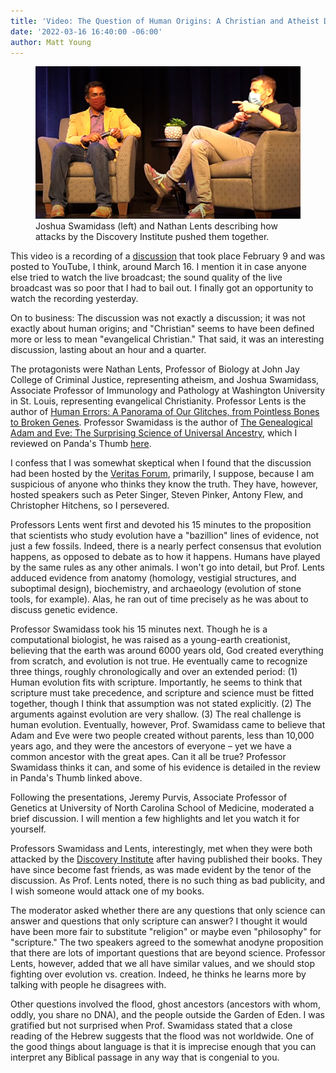 ```yaml
---
title: 'Video: The Question of Human Origins: A Christian and Atheist Discuss'
date: '2022-03-16 16:40:00 -06:00'
author: Matt Young
---
```


<figure>
<img src="/uploads/2022/Lents_Swamidass_Debate.jpg" alt="Swamidass and Lents"/>
<figcaption>Joshua Swamidass (left) and Nathan Lents describing how attacks by the Discovery Institute pushed them together.
</figcaption>
</figure>

This video is a recording of a <a href="https://www.youtube.com/watch?v=meXtkoVnI_g"> discussion</a> that took place February 9 and was posted to YouTube, I think, around March 16. I mention it in case anyone else tried to watch the live broadcast; the sound quality of the live broadcast was so poor that I had to bail out. I finally got an opportunity to watch the recording yesterday.

On to business: The discussion was not exactly a discussion; it was not exactly about human origins; and "Christian" seems to have been defined more or less to mean "evangelical Christian." That said, it was an interesting discussion, lasting about an hour and a quarter.

The protagonists were Nathan Lents, Professor of Biology at John Jay College of Criminal Justice, representing atheism, and Joshua Swamidass, Associate Professor of Immunology and Pathology at Washington University in St. Louis, representing evangelical Christianity. Professor Lents is the author of <a href=https://www.amazon.com/Human-Errors-Panorama-Glitches-Pointless-ebook/dp/B07432D5GB/>Human Errors: A Panorama of Our Glitches, from Pointless Bones to Broken Genes</a>. Professor Swamidass is the author of <a href="https://www.amazon.com/gp/product/B07V4TBL5Z">The Genealogical Adam and Eve: The Surprising Science of Universal Ancestry</a>, which I reviewed on Panda's Thumb <a href="https://pandasthumb.org/archives/2022/01/genealogical-adam-eve.html">here</a>.

<!--more-->

I confess that I was somewhat skeptical when I found that the discussion had been hosted by the <a href="https://en.wikipedia.org/wiki/Veritas_Forum">Veritas Forum</a>, primarily, I suppose, because I am suspicious of anyone who thinks they know the truth. They have, however, hosted speakers such as  Peter Singer, Steven Pinker, Antony Flew,  and Christopher Hitchens, so I persevered.

Professors Lents went first and devoted his 15 minutes to the proposition that scientists who study evolution have a "bazillion" lines of evidence, not just a few fossils. Indeed, there is a nearly perfect consensus that evolution happens, as opposed to debate as to how it happens. Humans have played by the same rules as any other animals. I won't go into detail, but Prof. Lents adduced evidence from anatomy (homology, vestigial structures, and suboptimal design), biochemistry, and archaeology (evolution of stone tools, for example). Alas, he ran out of time precisely as he was about to discuss genetic evidence.

Professor Swamidass took his 15 minutes next. Though he is a computational biologist, he was raised as a young-earth creationist, believing that the earth was around 6000 years old, God created everything from scratch, and evolution is not true. He eventually came to recognize three things, roughly chronologically and over an extended period: (1) Human evolution fits with scripture. Importantly, he seems to think that scripture must take precedence, and scripture and science must be fitted together, though I think that assumption was not stated explicitly. (2) The arguments against evolution are very shallow. (3) The real challenge is human evolution. Eventually, however, Prof. Swamidass came to believe that Adam and Eve were two people created without parents, less than 10,000 years ago, and they were the ancestors of everyone &ndash; yet we have a common ancestor with the great apes. Can it all be true? Professor Swamidass thinks it can, and some of his evidence is detailed in the review in Panda's Thumb linked above.

Following the presentations, Jeremy Purvis, Associate Professor of Genetics at University of North Carolina School of Medicine, moderated a brief discussion. I will mention a few highlights and let you watch it for yourself.

Professors Swamidass and Lents, interestingly, met when they were both attacked by the <a href="https://en.wikipedia.org/wiki/Discovery_Institute">Discovery Institute</a> after having published their books. They have since become fast friends, as was made evident by the tenor of the discussion. As Prof. Lents noted, there is no such thing as bad publicity, and I wish someone would attack one of my books.

The moderator asked whether there are any questions that only science can answer and questions that only scripture can answer? I thought it would have been more fair to substitute "religion" or maybe even "philosophy" for "scripture." The two speakers agreed to the somewhat anodyne proposition that there are lots of important questions that are beyond science. Professor Lents, however, added that we all have similar values, and we should stop fighting over evolution vs. creation. Indeed, he thinks he learns more by talking with people he disagrees with.

Other questions involved the flood, ghost ancestors (ancestors with whom, oddly, you share no DNA), and the people outside the Garden of Eden. I was gratified but not surprised when Prof. Swamidass stated that a close reading of the Hebrew suggests that the flood was not worldwide. One of the good things about language is that it is imprecise enough that you can interpret any Biblical passage in any way that is congenial to you.
